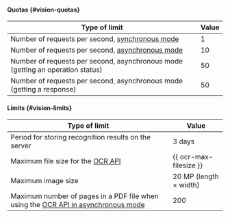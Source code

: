 #### Quotas {#vision-quotas}

| Type of limit | Value |
----- | -----
| Number of requests per second, [synchronous mode](../vision/ocr/api-ref/TextRecognition/index.md) | 1 |
| Number of requests per second, [asynchronous mode](../vision/ocr/api-ref/TextRecognitionAsync/index.md) | 10 |
| Number of requests per second, asynchronous mode (getting an operation status) | 50 |
| Number of requests per second, asynchronous mode (getting a response) | 50 |

#### Limits {#vision-limits}

| Type of limit | Value |
----- | -----
| Period for storing recognition results on the server | 3 days |
| Maximum file size for the [OCR API](../vision/ocr/api-ref/index.md) | {{ ocr-max-filesize }} |
| Maximum image size | 20 MP (length × width) |
| Maximum number of pages in a PDF file when using the [OCR API in asynchronous mode](../vision/ocr/api-ref/TextRecognitionAsync/index.md) | 200 |